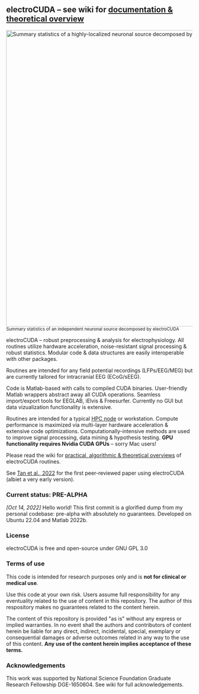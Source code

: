 ## electroCUDA – see wiki for [documentation & theoretical overview](https://github.com/kevmtan/electroCUDA/wiki)
<a href="https://i.ibb.co/Q9YQg17/s38-ic84-spec.jpg"><img src="https://i.ibb.co/Q9YQg17/s38-ic84-spec.jpg" alt="Summary statistics of a highly-localized neuronal source decomposed by electroCUDA" width="800"/></a>
<br><sub> Summary statistics of an independent neuronal source decomposed by electroCUDA </sub>

electroCUDA – robust preprocessing & analysis for electrophysiology. All routines utilize hardware acceleration, noise-resistant signal processing & robust statistics. Modular code & data structures are easily interoperable with other packages.

Routines are intended for any field potential recordings (LFPs/EEG/MEG) but are currently tailored for intracranial EEG (ECoG/sEEG).

Code is Matlab-based with calls to compiled CUDA binaries. User-friendly Matlab wrappers abstract away all CUDA operations. Seamless import/export tools for EEGLAB, iElvis & Freesurfer. Currently no GUI but data vizualization functionality is extensive.

Routines are intended for a typical [HPC node](https://en.wikipedia.org/wiki/High-performance_computing) or workstation. Compute performance is maximized via multi-layer hardware acceleration & extensive code optimizations. Computationally-intensive methods are used to improve signal processing, data mining & hypothesis testing. **GPU functionality requires Nvidia CUDA GPUs** – sorry Mac users!

Please read the wiki for [practical, algorithmic & theoretical overviews](https://github.com/kevmtan/electroCUDA/wiki) of electroCUDA routines. 

See [Tan et al., 2022](https://doi.org/10.1038/s41467-022-29510-2) for the first peer-reviewed paper using electroCUDA (albiet a very early version).
<br>

### Current status: PRE-ALPHA
*[Oct 14, 2022]* Hello world! This first commit is a glorified dump from my personal codebase: pre-alpha with absolutely no guarantees. Developed on Ubuntu 22.04 and Matlab 2022b.

### License
electroCUDA is free and open-source under GNU GPL 3.0

### Terms of use
This code is intended for research purposes only and is **not for clinical or medical use**. 

Use this code at your own risk. Users assume full responsibility for any eventuality related to the use of content in this repository. The author of this respository makes no guarantees related to the content herein.

The content of this repository is provided "as is" without any express or implied warranties. In no event shall the authors and contributors of content herein be liable for any direct, indirect, incidental, special, exemplary or consequential damages or adverse outcomes related in any way to the use of this content. **Any use of the content herein implies acceptance of these terms.**

### Acknowledgements 
This work was supported by National Science Foundation Graduate Research Fellowship DGE-1650604. See wiki for full acknowledgements.